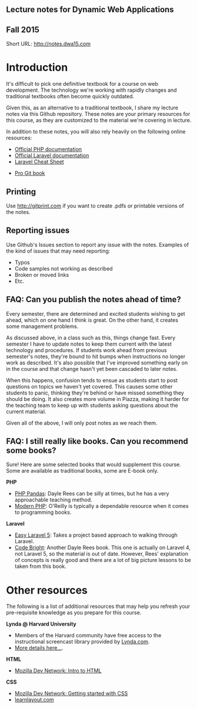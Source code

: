 ## Lecture notes for Dynamic Web Applications
## Fall 2015

Short URL: <http://notes.dwa15.com>

# Introduction
It's difficult to pick one definitive textbook for a course on web development. The technology we're working with rapidly changes and traditional textbooks often become quickly outdated.

Given this, as an alternative to a traditional textbook, I share my lecture notes via this Github repository. These notes are your primary resources for this course, as they are customized to the material we're covering in lecture.

In addition to these notes, you will also rely heavily on the following online resources:

+ [Official PHP documentation](http://php.net/manual/en/)
+ [Official Laravel documentation](https://laravel.com/docs/5.2)
+ [Laravel Cheat Sheet](http://www.linxiang.info/l5-cs/)
* [Pro Git book](http://git-scm.com/book)


## Printing
Use http://gitprint.com if you want to create .pdfs or printable versions of the notes.


## Reporting issues
Use Github's Issues section to report any issue with the notes. Examples of the kind of issues that may need reporting:
+ Typos
+ Code samples not working as described
+ Broken or moved links
+ Etc.


## FAQ: Can you publish the notes ahead of time?
Every semester, there are determined and excited students wishing to get ahead, which on one hand I think is great. On the other hand, it creates some management problems.

As discussed above, in a class such as this, things change fast. Every semester I have to update notes to keep them current with the latest technology and procedures. If students work ahead from previous semester's notes, they're bound to hit bumps when instructions no longer work as described. It's also possible that I've improved something early on in the course and that change hasn't yet been cascaded to later notes.

When this happens, confusion tends to ensue as students start to post questions on topics we haven't yet covered. This causes some other students to panic, thinking they're behind or have missed something they should be doing. It also creates more volume in Piazza, making it harder for the teaching team to keep up with students asking questions about the current material.

Given all of the above, I will only post notes as we reach them.


## FAQ: I still really like books. Can you recommend some books?
Sure! Here are some selected books that would supplement this course. Some are available as traditional books, some are E-book only.

__PHP__

+ [PHP Pandas](http://daylerees.com/php-pandas): Dayle Rees can be silly at times, but he has a very approachable teaching method.
+ [Modern PHP](http://shop.oreilly.com/product/0636920033868.do): O'Reilly is typically a dependable resource when it comes to programming books.

__Laravel__

+ [Easy Laravel 5](http://www.easylaravelbook.com/): Takes a project based approach to walking through Laravel.
+ [Code Bright](http://daylerees.com/codebright/): Another Dayle Rees book. This one is actually on Laravel 4, not Laravel 5, so the material is out of date. However, Rees' explanation of concepts is really good and there are a lot of big picture lessons to be taken from this book.


# Other resources
The following is a list of additional resources that may help you refresh your pre-requisite knowledge as you prepare for this course.

__Lynda @ Harvard University__

+ Members of the Harvard community have free access to the instructional screencast library provided by [Lynda.com](http://lynda.com).
+ [More details here...](http://lynda.harvard.edu/).

__HTML__

* [Mozilla Dev Network: Intro to HTML](http://developer.mozilla.org/en-US/docs/Web/Guide/HTML/Introduction)

__CSS__

* [Mozilla Dev Network: Getting started with CSS](https://developer.mozilla.org/en-US/docs/Web/Guide/CSS/Getting_started?redirectlocale=en-US&redirectslug=CSS%2FGetting_Started)
* [learnlayout.com](http://learnlayout.com/)

